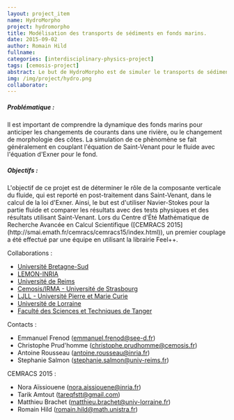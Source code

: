 ```yaml
---
layout: project_item
name: HydroMorpho
project: hydromorpho
title: Modélisation des transports de sédiments en fonds marins.
date: 2015-09-02
author: Romain Hild
fullname:
categories: [interdisciplinary-physics-project]
tags: [cemosis-project]
abstract: Le but de HydroMorpho est de simuler le transports de sédiments en fonds marins en couplant Navier-Stokes et Exner.
img: /img/project/hydro.png
collaborator: 
---
```


<h5>Problématique :</h5>
Il est important de comprendre la dynamique des fonds marins pour anticiper les changements de courants dans une rivière, ou le changement de morphologie des côtes.
La simulation de ce phènomène se fait généralement en couplant l'équation de Saint-Venant pour le fluide avec l'équation d'Exner pour le fond.

<h5>Objectifs :</h5>
L'objectif de ce projet est de déterminer le rôle de la composante verticale du fluide, qui est reporté en post-traitement dans Saint-Venant, dans le calcul de la loi d'Exner.
Ainsi, le but est d'utiliser Navier-Stokes pour la partie fluide et comparer les résultats avec des tests physiques et des résultats utilisant Saint-Venant.
Lors du Centre d'Été Mathématique de Recherche Avancée en Calcul Scientifique ([CEMRACS 2015](http://smai.emath.fr/cemracs/cemracs15/index.html)), un premier couplage a été effectué par une équipe en utilisant la librairie Feel++.

Collaborations :

- [Université Bretagne-Sud](http://www.univ-ubs.fr)
- [LEMON-INRIA](https://team.inria.fr/lemon)
- [Université de Reims](http://www.univ-reims.fr)
- [Cemosis/IRMA - Université de Strasbourg](http://www-irma.u-strasbg.fr)
- [LJLL - Université Pierre et Marie Curie](https://www.ljll.math.upmc.fr/fr/presentation.html)
- [Université de Lorraine](http://www.univ-lorraine.fr)
- [Faculté des Sciences et Techniques de Tanger](http://www.fstt.ac.ma/Portail/index.php)

Contacts :

- Emmanuel Frenod (emmanuel.frenod@see-d.fr)
- Christophe Prud'homme (christophe.prudhomme@cemosis.fr)
- Antoine Rousseau (antoine.rousseau@inria.fr)
- Stephanie Salmon (stephanie.salmon@univ-reims.fr)

CEMRACS 2015 :

- Nora Aïssiouene (nora.aissiouene@inria.fr)
- Tarik Amtout (tareqfstt@gmail.com)
- Matthieu Brachet (matthieu.brachet@univ-lorraine.fr)
- Romain Hild (romain.hild@math.unistra.fr)
